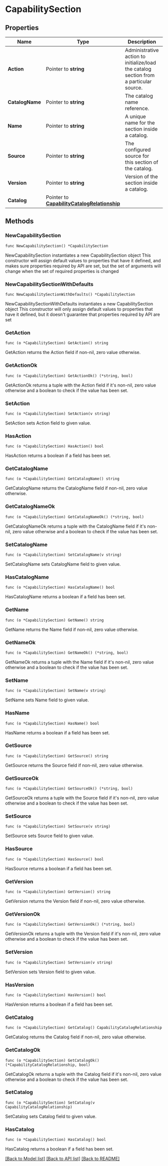 # CapabilitySection

## Properties

Name | Type | Description | Notes
------------ | ------------- | ------------- | -------------
**Action** | Pointer to **string** | Administrative action to initialize/load the catalog section from a particular source. | [optional] [readonly] [default to "None"]
**CatalogName** | Pointer to **string** | The catalog name reference. | [optional] 
**Name** | Pointer to **string** | A unique name for the section inside a catalog. | [optional] 
**Source** | Pointer to **string** | The configured source for this section of the catalog. | [optional] [readonly] [default to "Local"]
**Version** | Pointer to **string** | Version of the section inside a catalog. | [optional] 
**Catalog** | Pointer to [**CapabilityCatalogRelationship**](capability.Catalog.Relationship.md) |  | [optional] 

## Methods

### NewCapabilitySection

`func NewCapabilitySection() *CapabilitySection`

NewCapabilitySection instantiates a new CapabilitySection object
This constructor will assign default values to properties that have it defined,
and makes sure properties required by API are set, but the set of arguments
will change when the set of required properties is changed

### NewCapabilitySectionWithDefaults

`func NewCapabilitySectionWithDefaults() *CapabilitySection`

NewCapabilitySectionWithDefaults instantiates a new CapabilitySection object
This constructor will only assign default values to properties that have it defined,
but it doesn't guarantee that properties required by API are set

### GetAction

`func (o *CapabilitySection) GetAction() string`

GetAction returns the Action field if non-nil, zero value otherwise.

### GetActionOk

`func (o *CapabilitySection) GetActionOk() (*string, bool)`

GetActionOk returns a tuple with the Action field if it's non-nil, zero value otherwise
and a boolean to check if the value has been set.

### SetAction

`func (o *CapabilitySection) SetAction(v string)`

SetAction sets Action field to given value.

### HasAction

`func (o *CapabilitySection) HasAction() bool`

HasAction returns a boolean if a field has been set.

### GetCatalogName

`func (o *CapabilitySection) GetCatalogName() string`

GetCatalogName returns the CatalogName field if non-nil, zero value otherwise.

### GetCatalogNameOk

`func (o *CapabilitySection) GetCatalogNameOk() (*string, bool)`

GetCatalogNameOk returns a tuple with the CatalogName field if it's non-nil, zero value otherwise
and a boolean to check if the value has been set.

### SetCatalogName

`func (o *CapabilitySection) SetCatalogName(v string)`

SetCatalogName sets CatalogName field to given value.

### HasCatalogName

`func (o *CapabilitySection) HasCatalogName() bool`

HasCatalogName returns a boolean if a field has been set.

### GetName

`func (o *CapabilitySection) GetName() string`

GetName returns the Name field if non-nil, zero value otherwise.

### GetNameOk

`func (o *CapabilitySection) GetNameOk() (*string, bool)`

GetNameOk returns a tuple with the Name field if it's non-nil, zero value otherwise
and a boolean to check if the value has been set.

### SetName

`func (o *CapabilitySection) SetName(v string)`

SetName sets Name field to given value.

### HasName

`func (o *CapabilitySection) HasName() bool`

HasName returns a boolean if a field has been set.

### GetSource

`func (o *CapabilitySection) GetSource() string`

GetSource returns the Source field if non-nil, zero value otherwise.

### GetSourceOk

`func (o *CapabilitySection) GetSourceOk() (*string, bool)`

GetSourceOk returns a tuple with the Source field if it's non-nil, zero value otherwise
and a boolean to check if the value has been set.

### SetSource

`func (o *CapabilitySection) SetSource(v string)`

SetSource sets Source field to given value.

### HasSource

`func (o *CapabilitySection) HasSource() bool`

HasSource returns a boolean if a field has been set.

### GetVersion

`func (o *CapabilitySection) GetVersion() string`

GetVersion returns the Version field if non-nil, zero value otherwise.

### GetVersionOk

`func (o *CapabilitySection) GetVersionOk() (*string, bool)`

GetVersionOk returns a tuple with the Version field if it's non-nil, zero value otherwise
and a boolean to check if the value has been set.

### SetVersion

`func (o *CapabilitySection) SetVersion(v string)`

SetVersion sets Version field to given value.

### HasVersion

`func (o *CapabilitySection) HasVersion() bool`

HasVersion returns a boolean if a field has been set.

### GetCatalog

`func (o *CapabilitySection) GetCatalog() CapabilityCatalogRelationship`

GetCatalog returns the Catalog field if non-nil, zero value otherwise.

### GetCatalogOk

`func (o *CapabilitySection) GetCatalogOk() (*CapabilityCatalogRelationship, bool)`

GetCatalogOk returns a tuple with the Catalog field if it's non-nil, zero value otherwise
and a boolean to check if the value has been set.

### SetCatalog

`func (o *CapabilitySection) SetCatalog(v CapabilityCatalogRelationship)`

SetCatalog sets Catalog field to given value.

### HasCatalog

`func (o *CapabilitySection) HasCatalog() bool`

HasCatalog returns a boolean if a field has been set.


[[Back to Model list]](../README.md#documentation-for-models) [[Back to API list]](../README.md#documentation-for-api-endpoints) [[Back to README]](../README.md)


